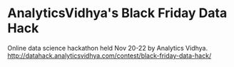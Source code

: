 # AnalyticsVidhya's Black Friday Data Hack

Online data science hackathon held Nov 20-22 by Analytics Vidhya. 
http://datahack.analyticsvidhya.com/contest/black-friday-data-hack/
